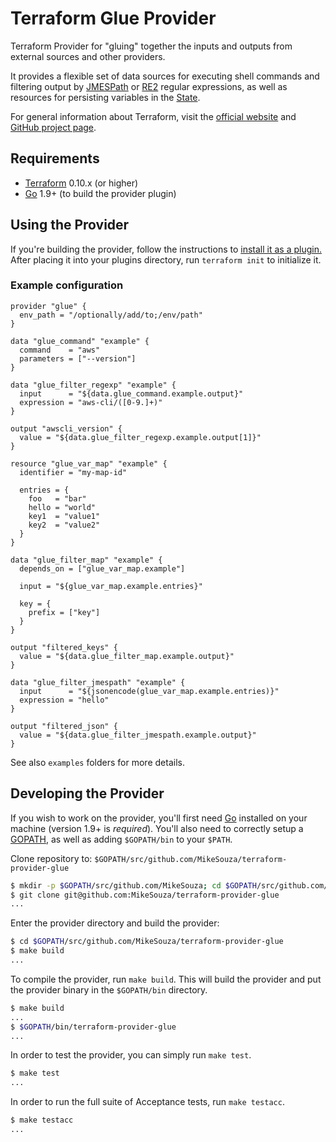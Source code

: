 # Terraform Glue Provider

Terraform Provider for "gluing" together the inputs and outputs from external sources and other providers.

It provides a flexible set of data sources for executing shell commands and filtering output by [JMESPath][4] or [RE2][5] regular expressions, as well as resources for persisting variables in the [State][3].

For general information about Terraform, visit the [official website][1] and [GitHub project page][2].

[1]: https://terraform.io/
[2]: https://github.com/hashicorp/terraform
[3]: https://www.terraform.io/docs/state/
[4]: http://jmespath.org/
[5]: https://github.com/google/re2/wiki/Syntax

## Requirements

- [Terraform](https://www.terraform.io/downloads.html) 0.10.x (or higher)
- [Go](https://golang.org/doc/install) 1.9+ (to build the provider plugin)

## Using the Provider

If you're building the provider, follow the instructions to [install it as a plugin.](https://www.terraform.io/docs/plugins/basics.html#installing-a-plugin) After placing it into your plugins directory, run `terraform init` to initialize it.

### Example configuration

```hcl
provider "glue" {
  env_path = "/optionally/add/to;/env/path"
}

data "glue_command" "example" {
  command    = "aws"
  parameters = ["--version"]
}

data "glue_filter_regexp" "example" {
  input      = "${data.glue_command.example.output}"
  expression = "aws-cli/([0-9.]+)"
}

output "awscli_version" {
  value = "${data.glue_filter_regexp.example.output[1]}"
}

resource "glue_var_map" "example" {
  identifier = "my-map-id"

  entries = {
    foo   = "bar"
    hello = "world"
    key1  = "value1"
    key2  = "value2"
  }
}

data "glue_filter_map" "example" {
  depends_on = ["glue_var_map.example"]

  input = "${glue_var_map.example.entries}"

  key = {
    prefix = ["key"]
  }
}

output "filtered_keys" {
  value = "${data.glue_filter_map.example.output}"
}

data "glue_filter_jmespath" "example" {
  input      = "${jsonencode(glue_var_map.example.entries)}"
  expression = "hello"
}

output "filtered_json" {
  value = "${data.glue_filter_jmespath.example.output}"
}
```

See also `examples` folders for more details.

## Developing the Provider

If you wish to work on the provider, you'll first need [Go](http://www.golang.org) installed on your machine (version 1.9+ is *required*). You'll also need to correctly setup a [GOPATH](http://golang.org/doc/code.html#GOPATH), as well as adding `$GOPATH/bin` to your `$PATH`.

Clone repository to: `$GOPATH/src/github.com/MikeSouza/terraform-provider-glue`

```sh
$ mkdir -p $GOPATH/src/github.com/MikeSouza; cd $GOPATH/src/github.com/MikeSouza
$ git clone git@github.com:MikeSouza/terraform-provider-glue
...
```

Enter the provider directory and build the provider:

```sh
$ cd $GOPATH/src/github.com/MikeSouza/terraform-provider-glue
$ make build
...
```

To compile the provider, run `make build`. This will build the provider and put the provider binary in the `$GOPATH/bin` directory.

```sh
$ make build
...
$ $GOPATH/bin/terraform-provider-glue
...
```

In order to test the provider, you can simply run `make test`.

```sh
$ make test
...
```

In order to run the full suite of Acceptance tests, run `make testacc`.

```sh
$ make testacc
...
```
